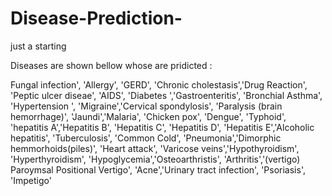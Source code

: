 # Disease-Prediction-
just a starting

Diseases are shown bellow whose are pridicted :
 
Fungal infection', 'Allergy', 'GERD', 'Chronic cholestasis','Drug Reaction', 'Peptic ulcer diseae', 'AIDS', 'Diabetes ','Gastroenteritis', 'Bronchial Asthma', 'Hypertension ', 'Migraine','Cervical spondylosis', 'Paralysis (brain hemorrhage)', 'Jaundi','Malaria', 'Chicken pox', 'Dengue', 'Typhoid', 'hepatitis A','Hepatitis B', 'Hepatitis C', 'Hepatitis D', 'Hepatitis E','Alcoholic hepatitis', 'Tuberculosis', 'Common Cold', 'Pneumonia','Dimorphic hemmorhoids(piles)', 'Heart attack', 'Varicose veins','Hypothyroidism', 'Hyperthyroidism', 'Hypoglycemia','Osteoarthristis', 'Arthritis','(vertigo) Paroymsal  Positional Vertigo', 'Acne','Urinary tract infection', 'Psoriasis', 'Impetigo'
